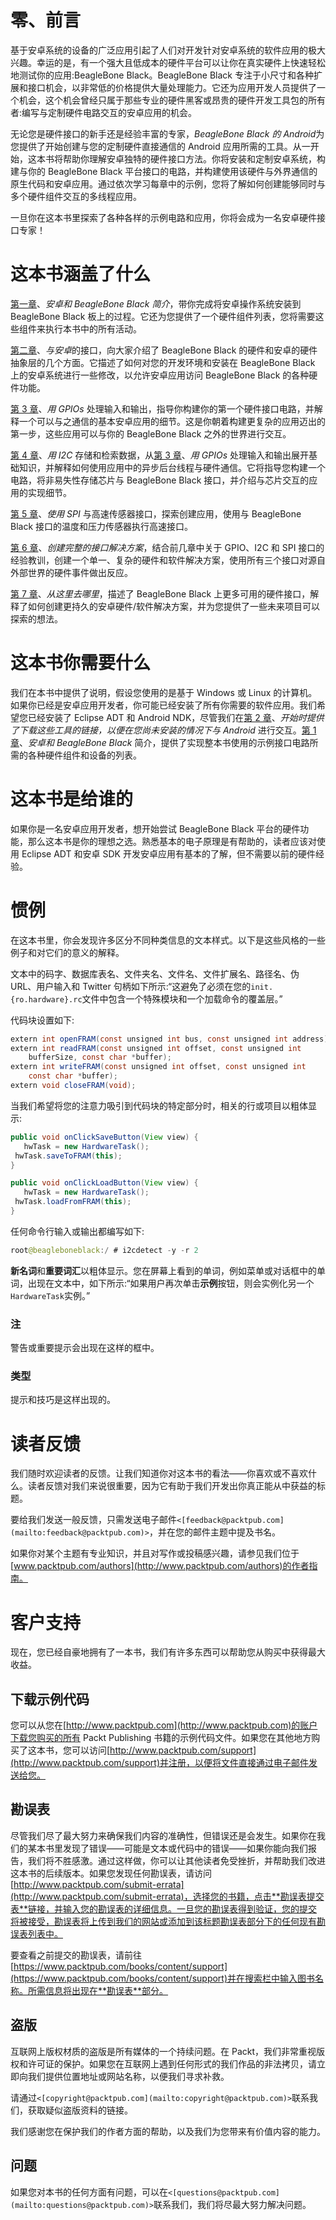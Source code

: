 # 零、前言

基于安卓系统的设备的广泛应用引起了人们对开发针对安卓系统的软件应用的极大兴趣。幸运的是，有一个强大且低成本的硬件平台可以让你在真实硬件上快速轻松地测试你的应用:BeagleBone Black。BeagleBone Black 专注于小尺寸和各种扩展和接口机会，以非常低的价格提供大量处理能力。它还为应用开发人员提供了一个机会，这个机会曾经只属于那些专业的硬件黑客或昂贵的硬件开发工具包的所有者:编写与定制硬件电路交互的安卓应用的机会。

无论您是硬件接口的新手还是经验丰富的专家，*BeagleBone Black 的 Android*为您提供了开始创建与您的定制硬件直接通信的 Android 应用所需的工具。从一开始，这本书将帮助你理解安卓独特的硬件接口方法。你将安装和定制安卓系统，构建与你的 BeagleBone Black 平台接口的电路，并构建使用该硬件与外界通信的原生代码和安卓应用。通过依次学习每章中的示例，您将了解如何创建能够同时与多个硬件组件交互的多线程应用。

一旦你在这本书里探索了各种各样的示例电路和应用，你将会成为一名安卓硬件接口专家！

# 这本书涵盖了什么

[第一章](1.html#page_1 "Chapter 1. Introduction to Android and the BeagleBone Black")、*安卓和 BeagleBone Black 简介*，带你完成将安卓操作系统安装到 BeagleBone Black 板上的过程。它还为您提供了一个硬件组件列表，您将需要这些组件来执行本书中的所有活动。

[第二章](2.html#page_1 "Chapter 2. Interfacing with Android")、*与安卓*的接口，向大家介绍了 BeagleBone Black 的硬件和安卓的硬件抽象层的几个方面。它描述了如何对您的开发环境和安装在 BeagleBone Black 上的安卓系统进行一些修改，以允许安卓应用访问 BeagleBone Black 的各种硬件功能。

[第 3 章](3.html#page_1 "Chapter 3. Handling Inputs and Outputs with GPIOs")、*用 GPIOs* 处理输入和输出，指导你构建你的第一个硬件接口电路，并解释一个可以与之通信的基本安卓应用的细节。这是你朝着构建更复杂的应用迈出的第一步，这些应用可以与你的 BeagleBone Black 之外的世界进行交互。

[第 4 章](4.html#page_1 "Chapter 4. Storing and Retrieving Data with I2C")、*用 I2C* 存储和检索数据，从[第 3 章](3.html#page_1 "Chapter 3. Handling Inputs and Outputs with GPIOs")、*用 GPIOs* 处理输入和输出展开基础知识，并解释如何使用应用中的异步后台线程与硬件通信。它将指导您构建一个电路，将非易失性存储芯片与 BeagleBone Black 接口，并介绍与芯片交互的应用的实现细节。

[第 5 章](5.html#page_1 "Chapter 5. Interfacing with High-speed Sensors Using SPI")、*使用 SPI* 与高速传感器接口，探索创建应用，使用与 BeagleBone Black 接口的温度和压力传感器执行高速接口。

[第 6 章](6.html#page_1 "Chapter 6. Creating a Complete Interfacing Solution")、*创建完整的接口解决方案*，结合前几章中关于 GPIO、I2C 和 SPI 接口的经验教训，创建一个单一、复杂的硬件和软件解决方案，使用所有三个接口对源自外部世界的硬件事件做出反应。

[第 7 章](7.html#page_1 "Chapter 7. Where to Go from Here")、*从这里去哪里*，描述了 BeagleBone Black 上更多可用的硬件接口，解释了如何创建更持久的安卓硬件/软件解决方案，并为您提供了一些未来项目可以探索的想法。

# 这本书你需要什么

我们在本书中提供了说明，假设您使用的是基于 Windows 或 Linux 的计算机。如果你已经是安卓应用开发者，你可能已经安装了所有你需要的软件应用。我们希望您已经安装了 Eclipse ADT 和 Android NDK，尽管我们在[第 2 章](2.html#page_1 "Chapter 2. Interfacing with Android")、*开始时提供了下载这些工具的链接，以便在您尚未安装的情况下与 Android* 进行交互。[第 1 章](1.html#page_1 "Chapter 1. Introduction to Android and the BeagleBone Black")、*安卓和 BeagleBone Black* 简介，提供了实现整本书使用的示例接口电路所需的各种硬件组件和设备的列表。

# 这本书是给谁的

如果你是一名安卓应用开发者，想开始尝试 BeagleBone Black 平台的硬件功能，那么这本书是你的理想之选。熟悉基本的电子原理是有帮助的，读者应该对使用 Eclipse ADT 和安卓 SDK 开发安卓应用有基本的了解，但不需要以前的硬件经验。

# 惯例

在这本书里，你会发现许多区分不同种类信息的文本样式。以下是这些风格的一些例子和对它们的意义的解释。

文本中的码字、数据库表名、文件夹名、文件名、文件扩展名、路径名、伪 URL、用户输入和 Twitter 句柄如下所示:“这避免了必须在您的`init.{ro.hardware}.rc`文件中包含一个特殊模块和一个加载命令的覆盖层。”

代码块设置如下:

```java
extern int openFRAM(const unsigned int bus, const unsigned int address);
extern int readFRAM(const unsigned int offset, const unsigned int 
    bufferSize, const char *buffer);
extern int writeFRAM(const unsigned int offset, const unsigned int 
    const char *buffer);
extern void closeFRAM(void);
```

当我们希望将您的注意力吸引到代码块的特定部分时，相关的行或项目以粗体显示:

```java
public void onClickSaveButton(View view) {
   hwTask = new HardwareTask();
 hwTask.saveToFRAM(this); 
}

public void onClickLoadButton(View view) {
   hwTask = new HardwareTask();
 hwTask.loadFromFRAM(this);
}
```

任何命令行输入或输出都编写如下:

```java
root@beagleboneblack:/ # i2cdetect -y -r 2

```

**新名词**和**重要词汇**以粗体显示。您在屏幕上看到的单词，例如菜单或对话框中的单词，出现在文本中，如下所示:“如果用户再次单击**示例**按钮，则会实例化另一个`HardwareTask`实例。”

### 注

警告或重要提示会出现在这样的框中。

### 类型

提示和技巧是这样出现的。

# 读者反馈

我们随时欢迎读者的反馈。让我们知道你对这本书的看法——你喜欢或不喜欢什么。读者反馈对我们来说很重要，因为它有助于我们开发出你真正能从中获益的标题。

要给我们发送一般反馈，只需发送电子邮件`<[feedback@packtpub.com](mailto:feedback@packtpub.com)>`，并在您的邮件主题中提及书名。

如果你对某个主题有专业知识，并且对写作或投稿感兴趣，请参见我们位于[www.packtpub.com/authors](http://www.packtpub.com/authors)的作者指南。

# 客户支持

现在，您已经自豪地拥有了一本书，我们有许多东西可以帮助您从购买中获得最大收益。

## 下载示例代码

您可以从您在[http://www.packtpub.com](http://www.packtpub.com)的账户下载您购买的所有 Packt Publishing 书籍的示例代码文件。如果您在其他地方购买了这本书，您可以访问[http://www.packtpub.com/support](http://www.packtpub.com/support)并注册，以便将文件直接通过电子邮件发送给您。

## 勘误表

尽管我们尽了最大努力来确保我们内容的准确性，但错误还是会发生。如果你在我们的某本书里发现了错误——可能是文本或代码中的错误——如果你能向我们报告，我们将不胜感激。通过这样做，你可以让其他读者免受挫折，并帮助我们改进这本书的后续版本。如果您发现任何勘误表，请访问[http://www.packtpub.com/submit-errata](http://www.packtpub.com/submit-errata)，选择您的书籍，点击**勘误表提交表**链接，并输入您的勘误表的详细信息。一旦您的勘误表得到验证，您的提交将被接受，勘误表将上传到我们的网站或添加到该标题勘误表部分下的任何现有勘误表列表中。

要查看之前提交的勘误表，请前往[https://www.packtpub.com/books/content/support](https://www.packtpub.com/books/content/support)并在搜索栏中输入图书名称。所需信息将出现在**勘误表**部分。

## 盗版

互联网上版权材质的盗版是所有媒体的一个持续问题。在 Packt，我们非常重视版权和许可证的保护。如果您在互联网上遇到任何形式的我们作品的非法拷贝，请立即向我们提供位置地址或网站名称，以便我们寻求补救。

请通过`<[copyright@packtpub.com](mailto:copyright@packtpub.com)>`联系我们，获取疑似盗版资料的链接。

我们感谢您在保护我们的作者方面的帮助，以及我们为您带来有价值内容的能力。

## 问题

如果您对本书的任何方面有问题，可以在`<[questions@packtpub.com](mailto:questions@packtpub.com)>`联系我们，我们将尽最大努力解决问题。